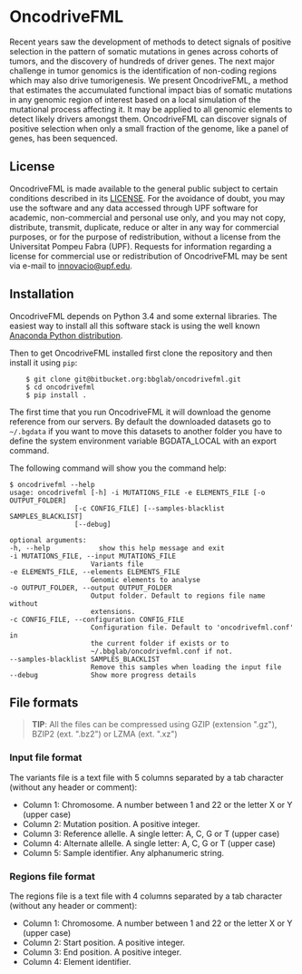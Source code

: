 # OncodriveFML #

Recent years saw the development of methods to detect signals of positive selection in the pattern of somatic mutations in genes across cohorts of tumors, and the discovery of hundreds of driver genes. The next major challenge in tumor genomics is the identification of non-coding regions which may also drive tumorigenesis. We present OncodriveFML, a method that estimates the accumulated functional impact bias of somatic mutations in any genomic region of interest based on a local simulation of the mutational process affecting it. It may be applied to all genomic elements to detect likely drivers amongst them. OncodriveFML can discover signals of positive selection when only a small fraction of the genome, like a panel of genes, has been sequenced.

## License ##
OncodriveFML is made available to the general public subject to certain conditions described in its [LICENSE](LICENSE). For the avoidance of doubt, you may use the software and any data accessed through UPF software for academic, non-commercial and personal use only, and you may not copy, distribute, transmit, duplicate, reduce or alter in any way for commercial purposes, or for the purpose of redistribution, without a license from the Universitat Pompeu Fabra (UPF). Requests for information regarding a license for commercial use or redistribution of OncodriveFML may be sent via e-mail to innovacio@upf.edu.

## Installation ##

OncodriveFML depends on Python 3.4 and some external libraries. The easiest way to install all this software stack is using the well known [Anaconda Python distribution](http://continuum.io/downloads).

Then to get OncodriveFML installed first clone the repository and then install it using ``pip``:

        $ git clone git@bitbucket.org:bbglab/oncodrivefml.git
        $ cd oncodrivefml
        $ pip install .

The first time that you run OncodriveFML it will download the genome reference from our servers. By default the downloaded datasets go to ``~/.bgdata`` if you want to move this datasets to another folder you have to define the system environment variable BGDATA_LOCAL with an export command. 

The following command will show you the command help:

	$ oncodrivefml --help 
    usage: oncodrivefml [-h] -i MUTATIONS_FILE -e ELEMENTS_FILE [-o OUTPUT_FOLDER]
                    [-c CONFIG_FILE] [--samples-blacklist SAMPLES_BLACKLIST]
                    [--debug]

    optional arguments:
    -h, --help            show this help message and exit
    -i MUTATIONS_FILE, --input MUTATIONS_FILE
                        Variants file
    -e ELEMENTS_FILE, --elements ELEMENTS_FILE
                        Genomic elements to analyse
    -o OUTPUT_FOLDER, --output OUTPUT_FOLDER
                        Output folder. Default to regions file name without
                        extensions.
    -c CONFIG_FILE, --configuration CONFIG_FILE
                        Configuration file. Default to 'oncodrivefml.conf' in
                        the current folder if exists or to
                        ~/.bbglab/oncodrivefml.conf if not.
    --samples-blacklist SAMPLES_BLACKLIST
                        Remove this samples when loading the input file
    --debug             Show more progress details

      
## File formats ##

> **TIP**:  All the files can be compressed using GZIP (extension ".gz"), BZIP2 (ext. ".bz2") or LZMA (ext. ".xz")

### Input file format ###

The variants file is a text file with 5 columns separated by a tab character (without any header or comment):

* Column 1: Chromosome. A number between 1 and 22 or the letter X or Y (upper case)
* Column 2: Mutation position. A positive integer.
* Column 3: Reference allelle. A single letter: A, C, G or T (upper case)
* Column 4: Alternate allelle. A single letter: A, C, G or T (upper case)
* Column 5: Sample identifier. Any alphanumeric string.
      
### Regions file format ###

The regions file is a text file with 4 columns separated by a tab character (without any header or comment):

* Column 1: Chromosome. A number between 1 and 22 or the letter X or Y (upper case)
* Column 2: Start position. A positive integer.
* Column 3: End position. A positive integer.
* Column 4: Element identifier.
